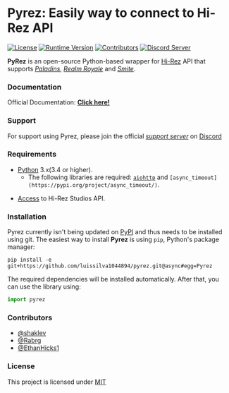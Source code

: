 # Pyrez: Easily way to connect to Hi-Rez API
[![License](https://img.shields.io/github/license/luissilva1044894/Pyrez.svg?style=plastic&logoWidth=10)](./LICENSE)
[![Runtime Version](https://img.shields.io/pypi/pyversions/pyrez.svg?style=plastic&logo=python&logoWidth=10)](https://pypi.org/project/pyrez)
[![Contributors](https://img.shields.io/github/contributors/luissilva1044894/Pyrez.svg?style=plastic&logo=github&logoWidth=10)](https://github.com/luissilva1044894/Pyrez/graphs/contributors)
[![Discord Server](https://img.shields.io/discord/549020573846470659.svg?style=plastic&logo=discord&logoWidth=10)](https://discord.gg/XkydRPS)


**PyRez** is an open-source Python-based wrapper for [Hi-Rez](http://www.hirezstudios.com "Hi-Rez Studios") API that supports *[Paladins](https://www.paladins.com "Paladins Game")*, *[Realm Royale](https://www.realmroyale.com "Realm Royale Game")* and *[Smite](https://www.smitegame.com "Smite Game")*.

### Documentation
Official Documentation: [**Click here!**](./docs)

### Support
For support using Pyrez, please join the official [*support server*](
https://discord.gg/XkydRPS) on [Discord](https://discordapp.com/ "Discord App")

### Requirements
* [Python](http://python.org "Python.org") 3.x(3.4 or higher).
    * The following libraries are required: [`aiohttp`](https://pypi.org/project/aiohttp/ "Async http client/server framework") and `[async_timeout](https://pypi.org/project/async_timeout/)`.
- [Access](./docs#registration "Form access to Hi-Rez API") to Hi-Rez Studios API.

### Installation
Pyrez currently isn't being updated on [PyPI](https://pypi.org/project/pyrez) and thus needs to be installed using git. The easiest way to install **Pyrez** is using `pip`, Python's package manager:

```
pip install -e git+https://github.com/luissilva1044894/pyrez.git@async#egg=Pyrez
```
The required dependencies will be installed automatically.
After that, you can use the library using:
```py
import pyrez
```

### Contributors
- [@shaklev](https://github.com/shaklev)
- [@Rabrg](https://github.com/Rabrg)
- [@EthanHicks1](https://github.com/EthanHicks1)

### License
This project is licensed under [MIT](./LICENSE)